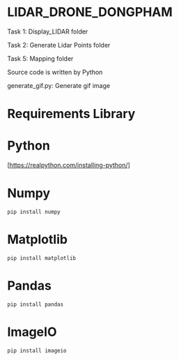 # LIDAR_DRONE_DONGPHAM
Task 1: Display_LIDAR folder

Task 2: Generate Lidar Points folder

Task 5: Mapping folder

Source code is written by Python

generate_gif.py: Generate gif image

# Requirements Library
# Python
[https://realpython.com/installing-python/]
# Numpy
```
pip install numpy
```
# Matplotlib
```
pip install matplotlib
```
# Pandas
```
pip install pandas
```
# ImageIO
```
pip install imageio
```
